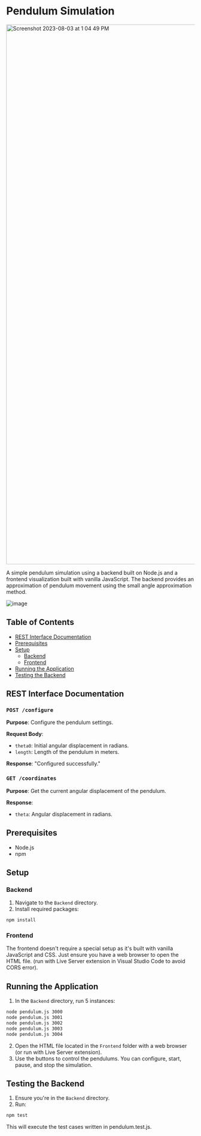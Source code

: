 # Pendulum Simulation

<img width="1440" alt="Screenshot 2023-08-03 at 1 04 49 PM" src="https://github.com/chaggysen/SimplePendulum/assets/59708469/fd58ba18-7029-4be3-9d37-afc835bf44ad">

A simple pendulum simulation using a backend built on Node.js and a frontend visualization built with vanilla JavaScript. The backend provides an approximation of pendulum movement using the small angle approximation method.

![image](https://github.com/chaggysen/SimplePendulum/assets/59708469/d6307ea1-a234-433e-b143-c47beac61570)


## Table of Contents

- [REST Interface Documentation](#rest-interface-documentation)
- [Prerequisites](#prerequisites)
- [Setup](#setup)
  - [Backend](#backend)
  - [Frontend](#frontend)
- [Running the Application](#running-the-application)
- [Testing the Backend](#testing-the-backend)

## REST Interface Documentation

### `POST /configure`

**Purpose**: Configure the pendulum settings.

**Request Body**:
- `theta0`: Initial angular displacement in radians.
- `length`: Length of the pendulum in meters.

**Response**: "Configured successfully."

### `GET /coordinates`

**Purpose**: Get the current angular displacement of the pendulum.

**Response**:
- `theta`: Angular displacement in radians.

## Prerequisites

- Node.js
- npm

## Setup

### Backend

1. Navigate to the `Backend` directory.
2. Install required packages:
```bash
npm install
```

### Frontend
The frontend doesn't require a special setup as it's built with vanilla JavaScript and CSS. Just ensure you have a web browser to open the HTML file.
(run with Live Server extension in Visual Studio Code to avoid CORS error).

## Running the Application

1. In the `Backend` directory, run 5 instances:
```bash
node pendulum.js 3000
node pendulum.js 3001
node pendulum.js 3002
node pendulum.js 3003
node pendulum.js 3004
```

2. Open the HTML file located in the `Frontend` folder with a web browser (or run with Live Server extension).
3. Use the buttons to control the pendulums. You can configure, start, pause, and stop the simulation.

## Testing the Backend
1. Ensure you're in the `Backend` directory.
2. Run:
```bash
npm test
```
This will execute the test cases written in pendulum.test.js.
